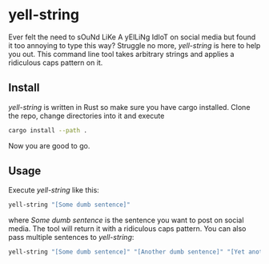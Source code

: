 # yell-string
Ever felt the need to sOuNd LiKe A yElLiNg IdIoT on social media but found it too annoying to type this way? Struggle no more, _yell-string_ is here to help you out. This command line tool takes arbitrary strings and applies a ridiculous caps pattern on it.

## Install
_yell-string_ is written in Rust so make sure you have cargo installed. Clone the repo, change directories into it and execute
```bash
cargo install --path .
```
Now you are good to go.

## Usage
Execute _yell-string_ like this:
```bash
yell-string "[Some dumb sentence]"
```
where _Some dumb sentence_ is the sentence you want to post on social media. The tool will return it with a ridiculous caps pattern. You can also pass multiple sentences to _yell-string_:
```bash
yell-string "[Some dumb sentence]" "[Another dumb sentence]" "[Yet another dumb sentence]"
```
